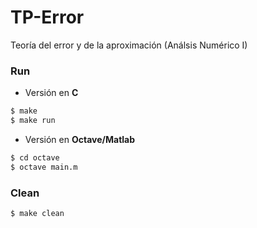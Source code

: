 # TP-Error

Teoría del error y de la aproximación (Análsis Numérico I)

### Run

- Versión en **C**

```bash
$ make
$ make run
```

- Versión en **Octave/Matlab**

```bash
$ cd octave
$ octave main.m
```

### Clean

```bash
$ make clean
```

